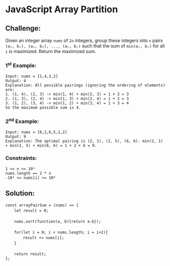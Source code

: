 # JavaScript Array Partition

## Challenge:

Given an integer array `nums` of `2n` integers, group these integers into `n` pairs `(a₁, b₁), (a₂, b₂), ..., (aₙ, bₙ)` such that the sum of `min(aᵢ, bᵢ)` for all `i` is maximized. Return the maximized sum.

### 1<sup>st</sup> Example:

`Input: nums = [1,4,3,2]`
<br/>
`Output: 4`
<br/>
`Explanation: All possible pairings (ignoring the ordering of elements) are:`
<br/>
`1. (1, 4), (2, 3) -> min(1, 4) + min(2, 3) = 1 + 2 = 3`
<br/>
`2. (1, 3), (2, 4) -> min(1, 3) + min(2, 4) = 1 + 2 = 3`
<br/>
`3. (1, 2), (3, 4) -> min(1, 2) + min(3, 4) = 1 + 3 = 4`
<br/>
`So the maximum possible sum is 4.`

### 2<sup>nd</sup> Example:

`Input: nums = [6,2,6,5,1,2]`
<br/>
`Output: 9`
<br/>
`Explanation: The optimal pairing is (2, 1), (2, 5), (6, 6). min(2, 1) + min(2, 5) + min(6, 6) = 1 + 2 + 6 = 9.`

### Constraints:

`1 <= n <= 10⁴`
<br/>
`nums.length == 2 * n`
<br/>
`-10⁴ <= nums[i] <= 10⁴`

## Solution:

`const arrayPairSum = (nums) => {`
<br/>
&nbsp;&nbsp;&nbsp;&nbsp;&nbsp;&nbsp;&nbsp;`let result = 0;`
<br/>
<br/>
&nbsp;&nbsp;&nbsp;&nbsp;&nbsp;&nbsp;&nbsp;`nums.sort(function(a, b){return a-b});`
<br/>
<br/>
&nbsp;&nbsp;&nbsp;&nbsp;&nbsp;&nbsp;&nbsp;`for(let i = 0; i < nums.length; i = i+2){`
<br/>
&nbsp;&nbsp;&nbsp;&nbsp;&nbsp;&nbsp;&nbsp;&nbsp;&nbsp;&nbsp;&nbsp;&nbsp;&nbsp;&nbsp;`result += nums[i];`
<br/>
&nbsp;&nbsp;&nbsp;&nbsp;&nbsp;&nbsp;&nbsp;`}`
<br/>
<br/>
&nbsp;&nbsp;&nbsp;&nbsp;&nbsp;&nbsp;&nbsp;`return result;`
<br/>
`};`
<br/>
<br/>